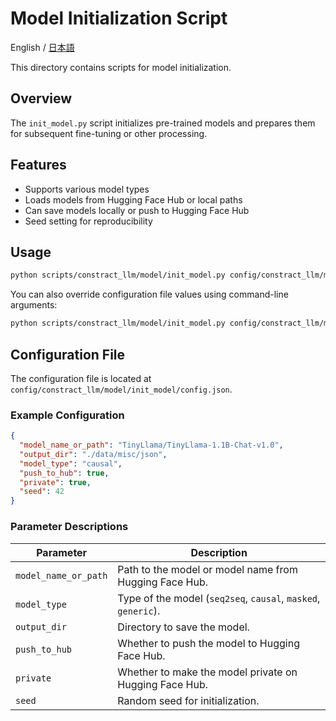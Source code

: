 # Model Initialization Script

English / [日本語](README_JA.md)

This directory contains scripts for model initialization.

## Overview

The `init_model.py` script initializes pre-trained models and prepares them for subsequent fine-tuning or other processing.

## Features

- Supports various model types
- Loads models from Hugging Face Hub or local paths
- Can save models locally or push to Hugging Face Hub
- Seed setting for reproducibility

## Usage

```bash
python scripts/constract_llm/model/init_model.py config/constract_llm/model/init_model/config.json
```

You can also override configuration file values using command-line arguments:

```bash
python scripts/constract_llm/model/init_model.py config/constract_llm/model/init_model/config.json --model_type=encoder --push_to_hub=False
```

## Configuration File

The configuration file is located at `config/constract_llm/model/init_model/config.json`.

### Example Configuration

```json
{
  "model_name_or_path": "TinyLlama/TinyLlama-1.1B-Chat-v1.0",
  "output_dir": "./data/misc/json",
  "model_type": "causal",
  "push_to_hub": true,
  "private": true,
  "seed": 42
}
```

### Parameter Descriptions

| Parameter | Description |
|------------|------|
| `model_name_or_path` | Path to the model or model name from Hugging Face Hub. |
| `model_type` | Type of the model (`seq2seq`, `causal`, `masked`, `generic`). |
| `output_dir` | Directory to save the model. |
| `push_to_hub` | Whether to push the model to Hugging Face Hub. |
| `private` | Whether to make the model private on Hugging Face Hub. |
| `seed` | Random seed for initialization. |
